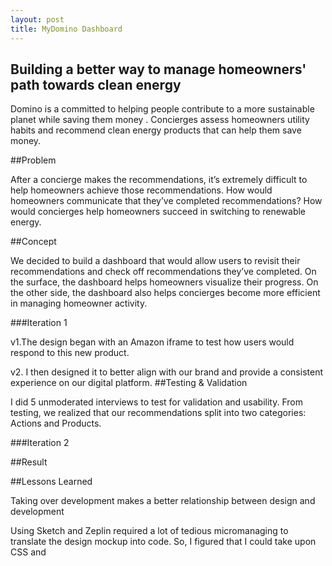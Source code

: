 ```yaml
---
layout: post
title: MyDomino Dashboard
---
```


## Building a better way to manage homeowners' path towards clean energy

Domino is a committed to helping people contribute to a more sustainable planet while saving them money . Concierges assess homeowners utility habits and recommend clean energy products that can help them save money.

##Problem

After a concierge makes the recommendations, it’s extremely difficult to help homeowners achieve those recommendations. How would homeowners communicate that they’ve completed recommendations? How would concierges help homeowners succeed in switching to renewable energy.

##Concept

We decided to build a dashboard that would allow users to revisit their recommendations and check off recommendations they’ve completed. On the surface, the dashboard helps homeowners visualize their progress. On the other side, the dashboard also helps concierges become more efficient in managing homeowner activity.


###Iteration 1

v1.The design began with an Amazon iframe to test how users would respond to this new product.

v2. I then designed it to better align with our brand and provide a consistent experience on our digital platform.
##Testing & Validation

I did 5 unmoderated interviews to test for validation and usability. From testing, we realized that our recommendations split into two categories: Actions and Products.

###Iteration 2


##Result

##Lessons Learned

Taking over development makes a better relationship between design and development

Using Sketch and Zeplin required a lot of tedious micromanaging to translate the design mockup into code. So, I figured that I could take upon CSS and  
